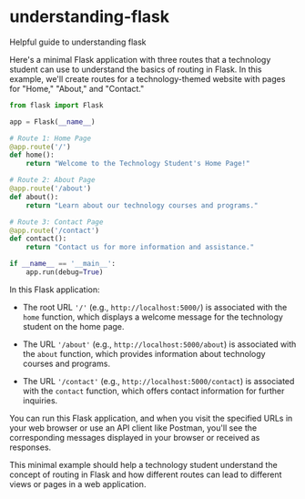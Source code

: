 # understanding-flask
Helpful guide to understanding flask


Here's a minimal Flask application with three routes that a technology student can use to understand the basics of routing in Flask. In this example, we'll create routes for a technology-themed website with pages for "Home," "About," and "Contact."

```python
from flask import Flask

app = Flask(__name__)

# Route 1: Home Page
@app.route('/')
def home():
    return "Welcome to the Technology Student's Home Page!"

# Route 2: About Page
@app.route('/about')
def about():
    return "Learn about our technology courses and programs."

# Route 3: Contact Page
@app.route('/contact')
def contact():
    return "Contact us for more information and assistance."

if __name__ == '__main__':
    app.run(debug=True)
```

In this Flask application:

- The root URL `'/'` (e.g., `http://localhost:5000/`) is associated with the `home` function, which displays a welcome message for the technology student on the home page.

- The URL `'/about'` (e.g., `http://localhost:5000/about`) is associated with the `about` function, which provides information about technology courses and programs.

- The URL `'/contact'` (e.g., `http://localhost:5000/contact`) is associated with the `contact` function, which offers contact information for further inquiries.

You can run this Flask application, and when you visit the specified URLs in your web browser or use an API client like Postman, you'll see the corresponding messages displayed in your browser or received as responses.

This minimal example should help a technology student understand the concept of routing in Flask and how different routes can lead to different views or pages in a web application.

